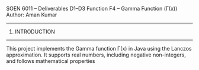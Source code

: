 SOEN 6011 – Deliverables D1–D3
Function F4 – Gamma Function (Γ(x))
Author: Aman Kumar

--------------------------------------
1. INTRODUCTION
--------------------------------------
This project implements the Gamma function Γ(x) in Java using the Lanczos approximation. 
It supports real numbers, including negative non-integers, and follows mathematical 
properties
